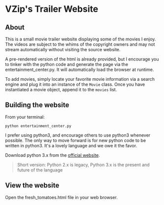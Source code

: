 # VZip's Trailer Website

## About

This is a small movie trailer website displaying some of the movies I enjoy. The videos are subject to the whims of
the copyright owners and may not stream automatically without visiting the source website.

A pre-rendered version of the html is already provided, but I encourage you to tinker with the python code and generate
the page via the entertainment_center.py. It will automatically load the browser at runtime.

To add movies, simply locate your favorite movie information via a search engine and plug it into an instance of the `Movie`
class. Once you have instantiated a movie object, append it to the `movies` list.

## Building the website

From your terminal:
```
python entertainment_center.py
```

I prefer using python3, and encourage others to use python3 whenever possible. The only way to move forward is for new
python code to be written in python3. It's a lovely language and we owe it the favor.

Download python 3.x from the [official website](https://www.python.org/downloads/).

> Short version: Python 2.x is legacy, Python 3.x is the present and future of the language

## View the website

Open the fresh_tomatoes.html file in your web browser.